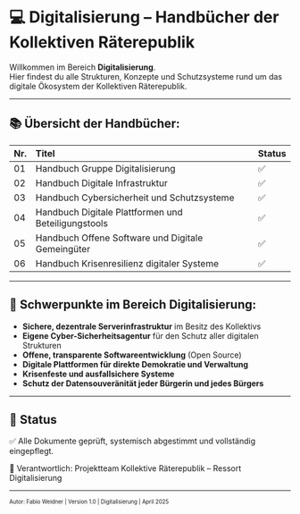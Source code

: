 # 💻 Digitalisierung – Handbücher der Kollektiven Räterepublik
<!--
Autor: Fabio Weidner
Version: 1.0
Sektion: Digitalisierung
Veröffentlichung: April 2025
-->
Willkommen im Bereich **Digitalisierung**.  
Hier findest du alle Strukturen, Konzepte und Schutzsysteme rund um das digitale Ökosystem der Kollektiven Räterepublik.

---

## 📚 Übersicht der Handbücher:

| Nr. | Titel | Status |
|:---|:---|:---|
| 01 | Handbuch Gruppe Digitalisierung | ✅ |
| 02 | Handbuch Digitale Infrastruktur | ✅ |
| 03 | Handbuch Cybersicherheit und Schutzsysteme | ✅ |
| 04 | Handbuch Digitale Plattformen und Beteiligungstools | ✅ |
| 05 | Handbuch Offene Software und Digitale Gemeingüter | ✅ |
| 06 | Handbuch Krisenresilienz digitaler Systeme | ✅ |

---

## 🧭 Schwerpunkte im Bereich Digitalisierung:

- **Sichere, dezentrale Serverinfrastruktur** im Besitz des Kollektivs
- **Eigene Cyber-Sicherheitsagentur** für den Schutz aller digitalen Strukturen
- **Offene, transparente Softwareentwicklung** (Open Source)
- **Digitale Plattformen für direkte Demokratie und Verwaltung**
- **Krisenfeste und ausfallsichere Systeme**
- **Schutz der Datensouveränität jeder Bürgerin und jedes Bürgers**

---

## 📅 Status

✅ Alle Dokumente geprüft, systemisch abgestimmt und vollständig eingepflegt.

📜 Verantwortlich: Projektteam Kollektive Räterepublik – Ressort Digitalisierung

---

<sub><sup>Autor: Fabio Weidner | Version 1.0 | Digitalisierung | April 2025</sup></sub>
